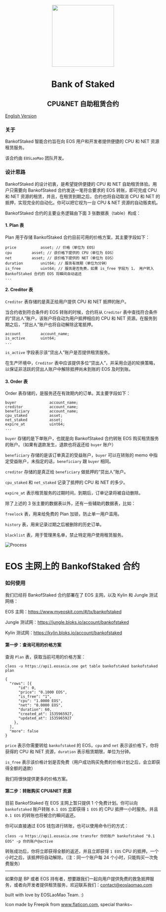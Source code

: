 <p align="center">
  <img width="200" height="200" src="./BankofStaked-logo.png">
</p>

<div align="center">
	<h1>Bank of Staked</h1>
	<h2>CPU&NET 自助租赁合约</h2>
</div>


<a href="./README.md">English Version</a>

### 关于
BankofStaked 智能合约旨在向 EOS 用户和开发者提供便捷的 CPU 和 NET 资源租赁服务。

该合约由 `EOSLaoMao` 团队开发。

### 设计思路


BankofStaked 的设计初衷，是希望提供便捷的 CPU 和 NET 自助租赁体验。用户只需要向 BankofStaked 合约发送一笔符合要求的 EOS 转账，即可完成 CPU 和 NET 资源的租赁，并且，在租赁到期之后，合约也将自动取消 CPU 和 NET 的抵押，实现完全的自动化。你可以把它视为一台 CPU & NET 资源的自动贩卖机。

BankofStaked 合约的主要业务逻辑由下面 3 张数据表（table）构成：

#### 1. Plan 表

Plan 用于存储 BankofStaked 合约目前可用的价格方案，其主要字段如下：

```
price			asset; // 价格（单位为 EOS）
cpu			asset; // 该价格下提供的 CPU（单位为 EOS）
net			asset; // 该价格下提供的 NET（单位为 EOS）
duration		unit64; // 服务有效期（单位为分钟）
is_free			uint64; // 服务是否免费，如果 is_free 字段为 1， 用户转入 BankofStaked 合约的 EOS 将瞬间自动返还
...
```

#### 2. Creditor 表



`Creditor` 表存储的是真正给用户提供 CPU 和 NET 抵押的账户。

当合约收到符合条件的 EOS 转账的时候，合约将从 `Creditor` 表中查找符合条件的“贷出人”账户，该账户将自动为用户抵押相应的 CPU 和 NET 资源。在服务到期之后，“贷出人”账户也将自动解除这笔抵押。

```
account			account_name;
is_active		uint64;
...
```

`is_active` 字段表示该“贷出人”账户是否提供租赁服务。

在生产环境中，`Creditor` 表中应该提供多位“贷出人”，并采用合适的轮换策略，以保证非活跃的贷出人账户中解除抵押尚未到账的 EOS 及时到账。

#### 3. Order 表

Order 表存储的，是服务还在有效期内的订单。其主要字段如下：

```
buyer				account_name;
creditor			account_name;
beneficiary			account_name;
cpu_staked			asset;
net_staked			asset;
expire_at			uint64;
...
```

`buyer` 存储的是下单账户，也就是向 BankofStaked 合约转账 EOS 购买租赁服务的账户。（如果有退款发生，退款也将返还给 `buyer` 账户）

`beneficiary` 存储的是该订单真正的受益账户，`buyer` 可以在转账的 memo 中指定受益账户，未指定的话，`beneficiary` 跟 `buyer` 相同。

`creditor` 存储的是真正给 `beneficiary` 做抵押的“贷出人”账户。

`cpu_staked` 和 `net_staked` 记录了抵押的 CPU 和 NET 的多少。

`expire_at` 表示租赁服务的过期时间，到期后，订单记录将被自动删除。


除了上述的 3 张主要的数据表以外，还有一些辅助的数据表，比如：

`freelock` 表，用来给免费的 Plan 加锁，防止单一用户滥用。

`history` 表，用来记录过期之后被删除的历史订单。

`blacklist` 表，用于管理黑名单，禁止特定用户使用租赁服务。

![Process](./Order-Process-of-BankofStaked.svg)


# EOS 主网上的 BankofStaked 合约

### 如何使用

我们已经将 BankofStaked 合约部署在了 EOS 主网，以及 Kylin 和 Jungle 测试网络：

EOS 主网：https://www.myeoskit.com/#/tx/bankofstaked

Jungle 测试网：https://jungle.bloks.io/account/bankofstaked

Kylin 测试网：https://kylin.bloks.io/account/bankofstaked



#### 第一步：查询可用的价格方案

查询 `Plan` 表，获取当前可用的价格方案：


```
cleos -u https://api1.eosasia.one get table bankofstaked bankofstaked plan

{
  "rows": [{
      "id": 0,
      "price": "0.1000 EOS",
      "is_free": "1",
      "cpu": "1.0000 EOS",
      "net": "0.0000 EOS",
      "duration": 60,
      "created_at": 1535965927,
      "updated_at": 1535965927
    },
  ],
  "more": false
}
```

`price` 表示你需要转给 `bankofstaked` 的 EOS，`cpu` and `net` 表示该价格下，你将获得的 CPU 和 NET 资源，`duration` 表示租赁期限，单位为分钟。

`is_free` 表示该价格计划是否免费（用户成功购买免费的价格计划之后，会立即获得全额的退款）

我们将很快提供更多的价格方案。

#### 第二步：转账购买 CPU&NET 资源


目前 BankofStaked 在 EOS 主网上暂只提供 1 个免费计划。你可以向 `bankofstaked` 账户转账 `0.1 EOS` 立即获得 `1 EOS` 的 CPU 抵押一小时服务。并且 `0.1 EOS` 的转账也将被合约瞬间返还。

你可以直接通过 EOS 钱包进行转账，也可以使用命令行的方式：

```
cleos -u https://api1.eosasia.one transfer 你的账户 bankofstaked "0.1 EOS" -p 你的账户@active
```


转账成功后，你将立即获得全额的返还，并且立即获得 `1 EOS` CPU 的抵押。一个小时之后，该抵押将自动解除。（注：同一个账户每 24 个小时，只能购买一次免费服务）



---

如果你是 BP 或者 EOS 持有者，想要跟我们一起向用户提供免费的救急抵押服务，或者向开发者提供租赁服务，欢迎联系我们：contact@eoslaomao.com


built with love by EOSLaoMao Team. :)

Icon made by Freepik from www.flaticon.com, special thanks~
